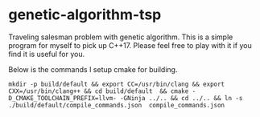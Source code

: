 # genetic-algorithm-tsp

Traveling salesman problem with genetic algorithm. This is a simple program for myself to pick up C++17. Please feel free to play with it if you find it is useful for you.



Below is the commands I setup cmake for building.
```
mkdir -p build/default && export CC=/usr/bin/clang && export CXX=/usr/bin/clang++ && cd build/default  && cmake -D_CMAKE_TOOLCHAIN_PREFIX=llvm- -GNinja ../.. && cd ../.. && ln -s ./build/default/compile_commands.json  compile_commands.json
```


